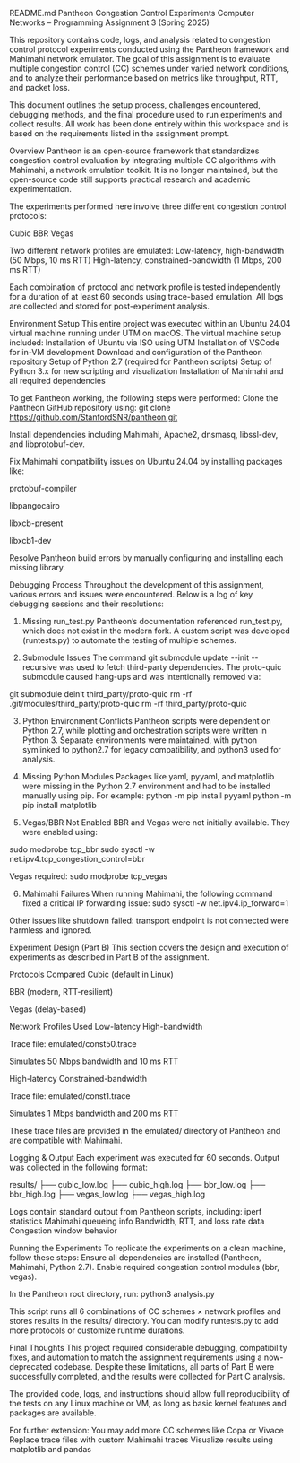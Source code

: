 README.md
Pantheon Congestion Control Experiments
Computer Networks – Programming Assignment 3 (Spring 2025)

This repository contains code, logs, and analysis related to congestion control protocol experiments conducted using the Pantheon framework and Mahimahi network emulator. The goal of this assignment is to evaluate multiple congestion control (CC) schemes under varied network conditions, and to analyze their performance based on metrics like throughput, RTT, and packet loss.

This document outlines the setup process, challenges encountered, debugging methods, and the final procedure used to run experiments and collect results. All work has been done entirely within this workspace and is based on the requirements listed in the assignment prompt.

Overview
Pantheon is an open-source framework that standardizes congestion control evaluation by integrating multiple CC algorithms with Mahimahi, a network emulation toolkit. It is no longer maintained, but the open-source code still supports practical research and academic experimentation.

The experiments performed here involve three different congestion control protocols:

Cubic
BBR
Vegas

Two different network profiles are emulated:
Low-latency, high-bandwidth (50 Mbps, 10 ms RTT)
High-latency, constrained-bandwidth (1 Mbps, 200 ms RTT)

Each combination of protocol and network profile is tested independently for a duration of at least 60 seconds using trace-based emulation. All logs are collected and stored for post-experiment analysis.

Environment Setup
This entire project was executed within an Ubuntu 24.04 virtual machine running under UTM on macOS. The virtual machine setup included:
Installation of Ubuntu via ISO using UTM
Installation of VSCode for in-VM development
Download and configuration of the Pantheon repository
Setup of Python 2.7 (required for Pantheon scripts)
Setup of Python 3.x for new scripting and visualization
Installation of Mahimahi and all required dependencies

To get Pantheon working, the following steps were performed:
Clone the Pantheon GitHub repository using: git clone https://github.com/StanfordSNR/pantheon.git

Install dependencies including Mahimahi, Apache2, dnsmasq, libssl-dev, and libprotobuf-dev.

Fix Mahimahi compatibility issues on Ubuntu 24.04 by installing packages like:

protobuf-compiler

libpangocairo

libxcb-present

libxcb1-dev

Resolve Pantheon build errors by manually configuring and installing each missing library.

Debugging Process
Throughout the development of this assignment, various errors and issues were encountered. Below is a log of key debugging sessions and their resolutions:

1. Missing run_test.py
Pantheon’s documentation referenced run_test.py, which does not exist in the modern fork. A custom script was developed (runtests.py) to automate the testing of multiple schemes.

2. Submodule Issues
The command git submodule update --init --recursive was used to fetch third-party dependencies. The proto-quic submodule caused hang-ups and was intentionally removed via:

git submodule deinit third_party/proto-quic
rm -rf .git/modules/third_party/proto-quic
rm -rf third_party/proto-quic

3. Python Environment Conflicts
Pantheon scripts were dependent on Python 2.7, while plotting and orchestration scripts were written in Python 3. Separate environments were maintained, with python symlinked to python2.7 for legacy compatibility, and python3 used for analysis.

4. Missing Python Modules
Packages like yaml, pyyaml, and matplotlib were missing in the Python 2.7 environment and had to be installed manually using pip. For example:
python -m pip install pyyaml
python -m pip install matplotlib

5. Vegas/BBR Not Enabled
BBR and Vegas were not initially available. They were enabled using:

sudo modprobe tcp_bbr
sudo sysctl -w net.ipv4.tcp_congestion_control=bbr

Vegas required:
sudo modprobe tcp_vegas

6. Mahimahi Failures
When running Mahimahi, the following command fixed a critical IP forwarding issue:
sudo sysctl -w net.ipv4.ip_forward=1


Other issues like shutdown failed: transport endpoint is not connected were harmless and ignored.

Experiment Design (Part B)
This section covers the design and execution of experiments as described in Part B of the assignment.

Protocols Compared
Cubic (default in Linux)

BBR (modern, RTT-resilient)

Vegas (delay-based)

Network Profiles Used
Low-latency High-bandwidth

Trace file: emulated/const50.trace

Simulates 50 Mbps bandwidth and 10 ms RTT

High-latency Constrained-bandwidth

Trace file: emulated/const1.trace

Simulates 1 Mbps bandwidth and 200 ms RTT

These trace files are provided in the emulated/ directory of Pantheon and are compatible with Mahimahi.

Logging & Output
Each experiment was executed for 60 seconds. Output was collected in the following format:

results/
├── cubic_low.log
├── cubic_high.log
├── bbr_low.log
├── bbr_high.log
├── vegas_low.log
├── vegas_high.log

Logs contain standard output from Pantheon scripts, including:
iperf statistics
Mahimahi queueing info
Bandwidth, RTT, and loss rate data
Congestion window behavior

Running the Experiments
To replicate the experiments on a clean machine, follow these steps:
Ensure all dependencies are installed (Pantheon, Mahimahi, Python 2.7).
Enable required congestion control modules (bbr, vegas).

In the Pantheon root directory, run:
python3 analysis.py

This script runs all 6 combinations of CC schemes × network profiles and stores results in the results/ directory.
You can modify runtests.py to add more protocols or customize runtime durations.


Final Thoughts
This project required considerable debugging, compatibility fixes, and automation to match the assignment requirements using a now-deprecated codebase. Despite these limitations, all parts of Part B were successfully completed, and the results were collected for Part C analysis.

The provided code, logs, and instructions should allow full reproducibility of the tests on any Linux machine or VM, as long as basic kernel features and packages are available.

For further extension:
You may add more CC schemes like Copa or Vivace
Replace trace files with custom Mahimahi traces
Visualize results using matplotlib and pandas
